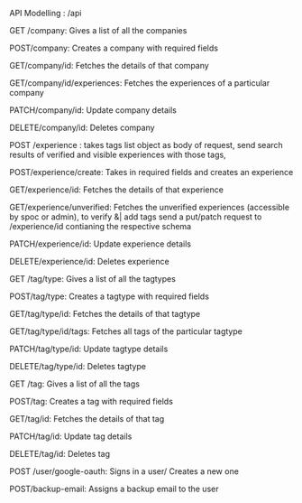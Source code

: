 API Modelling :  /api

GET /company: Gives a list of all the companies

POST/company: Creates a company with required fields

GET/company/id: Fetches the details of that company

GET/company/id/experiences: Fetches the experiences of a particular company

PATCH/company/id: Update company details

DELETE/company/id: Deletes company



POST /experience : takes tags list object as body of request, send search results of verified and visible experiences with those tags, 

POST/experience/create: Takes in required fields and creates an experience

GET/experience/id: Fetches the details of that experience

GET/experience/unverified: Fetches the unverified experiences (accessible by spoc or admin), to verify &| add tags send a put/patch request to /experience/id contianing the respective schema

PATCH/experience/id: Update experience details

DELETE/experience/id: Deletes experience



GET /tag/type: Gives a list of all the tagtypes

POST/tag/type: Creates a tagtype with required fields

GET/tag/type/id: Fetches the details of that tagtype

GET/tag/type/id/tags: Fetches all tags of the particular tagtype

PATCH/tag/type/id: Update tagtype details

DELETE/tag/type/id: Deletes tagtype



GET /tag: Gives a list of all the tags

POST/tag: Creates a tag with required fields

GET/tag/id: Fetches the details of that tag

PATCH/tag/id: Update tag details

DELETE/tag/id: Deletes tag



POST /user/google-oauth: Signs in a user/ Creates a new one

POST/backup-email: Assigns a backup email to the user

